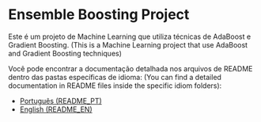 # Ensemble Boosting Project

Este é um projeto de Machine Learning que utiliza técnicas de AdaBoost e Gradient Boosting.
(This is a Machine Learning project that use AdaBoost and Gradient Boosting techniques)

Você pode encontrar a documentação detalhada nos arquivos de README dentro das pastas específicas de idioma:
(You can find a detailed documentation in README files inside the specific idiom folders):

- [Português (README_PT)](./PT/README.md)
- [English (README_EN)](./EN/README.md)
